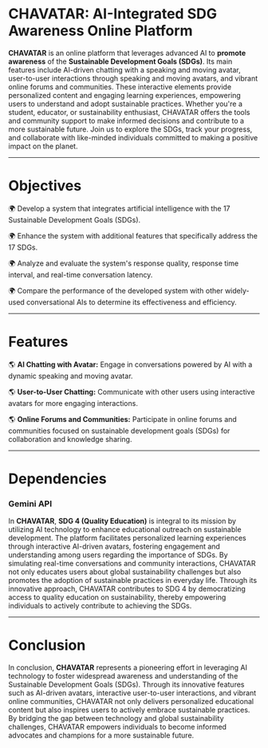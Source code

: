 # CHAVATAR: AI-Integrated SDG Awareness Online Platform

**CHAVATAR** is an online platform that leverages advanced AI to **promote awareness** of the **Sustainable Development Goals (SDGs)**. Its main features include AI-driven chatting with a speaking and moving avatar, user-to-user interactions through speaking and moving avatars, and vibrant online forums and communities. These interactive elements provide personalized content and engaging learning experiences, empowering users to understand and adopt sustainable practices. Whether you're a student, educator, or sustainability enthusiast, CHAVATAR offers the tools and community support to make informed decisions and contribute to a more sustainable future. Join us to explore the SDGs, track your progress, and collaborate with like-minded individuals committed to making a positive impact on the planet.

---
# Objectives

🌍 Develop a system that integrates artificial intelligence with the 17 Sustainable Development Goals (SDGs).

🌍 Enhance the system with additional features that specifically address the 17 SDGs.

🌍 Analyze and evaluate the system's response quality, response time interval, and real-time conversation latency.

🌍 Compare the performance of the developed system with other widely-used conversational AIs to determine its effectiveness and efficiency.

---
# Features

🌎 **AI Chatting with Avatar:** Engage in conversations powered by AI with a dynamic speaking and moving avatar.

🌎 **User-to-User Chatting:** Communicate with other users using interactive avatars for more engaging interactions.

🌎 **Online Forums and Communities:** Participate in online forums and communities focused on sustainable development goals (SDGs) for collaboration and knowledge sharing.

---
# Dependencies
### Gemini API

In **CHAVATAR**, **SDG 4 (Quality Education)** is integral to its mission by utilizing AI technology to enhance educational outreach on sustainable development. The platform facilitates personalized learning experiences through interactive AI-driven avatars, fostering engagement and understanding among users regarding the importance of SDGs. By simulating real-time conversations and community interactions, CHAVATAR not only educates users about global sustainability challenges but also promotes the adoption of sustainable practices in everyday life. Through its innovative approach, CHAVATAR contributes to SDG 4 by democratizing access to quality education on sustainability, thereby empowering individuals to actively contribute to achieving the SDGs.

---
# Conclusion

In conclusion, **CHAVATAR** represents a pioneering effort in leveraging AI technology to foster widespread awareness and understanding of the Sustainable Development Goals (SDGs). Through its innovative features such as AI-driven avatars, interactive user-to-user interactions, and vibrant online communities, CHAVATAR not only delivers personalized educational content but also inspires users to actively embrace sustainable practices. By bridging the gap between technology and global sustainability challenges, CHAVATAR empowers individuals to become informed advocates and champions for a more sustainable future.
